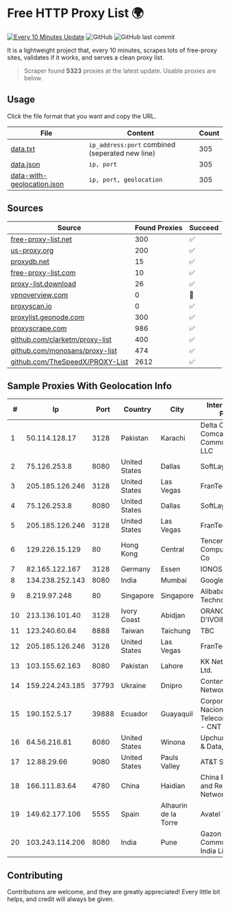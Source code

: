 
# Free HTTP Proxy List 🌍

[![Every 10 Minutes Update](https://github.com/mertguvencli/http-proxy-list/actions/workflows/main.yml/badge.svg?branch=main)](https://github.com/mertguvencli/http-proxy-list/actions/workflows/main.yml)
![GitHub](https://img.shields.io/github/license/mertguvencli/http-proxy-list)
![GitHub last commit](https://img.shields.io/github/last-commit/mertguvencli/http-proxy-list)

It is a lightweight project that, every 10 minutes, scrapes lots of free-proxy sites, validates if it works, and serves a clean proxy list.


> Scraper found **5323** proxies at the latest update. Usable proxies are below.

## Usage

Click the file format that you want and copy the URL.


|File|Content|Count|
|----|-------|-----|
|[data.txt](https://raw.githubusercontent.com/mertguvencli/http-proxy-list/main/proxy-list/data.txt)|`ip_address:port` combined (seperated new line)|305|
|[data.json](https://raw.githubusercontent.com/mertguvencli/http-proxy-list/main/proxy-list/data.json)|`ip, port`|305|
|[data-with-geolocation.json](https://raw.githubusercontent.com/mertguvencli/http-proxy-list/main/proxy-list/data-with-geolocation.json)|`ip, port, geolocation`|305|

## Sources

|Source|Found Proxies|Succeed|
|------|-------------|-------|
|[free-proxy-list.net](https://free-proxy-list.net)|300|✅|
|[us-proxy.org](https://www.us-proxy.org)|200|✅|
|[proxydb.net](http://proxydb.net)|15|✅|
|[free-proxy-list.com](https://free-proxy-list.com/?page=&port=&type%5B%5D=http&type%5B%5D=https&up_time=0&search=Search)|10|✅|
|[proxy-list.download](https://www.proxy-list.download/HTTP)|26|✅|
|[vpnoverview.com](https://vpnoverview.com/privacy/anonymous-browsing/free-proxy-servers)|0|🚫|
|[proxyscan.io](https://www.proxyscan.io)|0|✅|
|[proxylist.geonode.com](https://proxylist.geonode.com/api/proxy-list?limit=300&page=1&sort_by=lastChecked&sort_type=desc&protocols=http,https)|300|✅|
|[proxyscrape.com](https://api.proxyscrape.com/v2/?request=displayproxies&protocol=http&timeout=10000&country=all&ssl=all&anonymity=all)|986|✅|
|[github.com/clarketm/proxy-list](https://raw.githubusercontent.com/clarketm/proxy-list/master/proxy-list-raw.txt)|400|✅|
|[github.com/monosans/proxy-list](https://raw.githubusercontent.com/monosans/proxy-list/main/proxies/http.txt)|474|✅|
|[github.com/TheSpeedX/PROXY-List](https://raw.githubusercontent.com/TheSpeedX/PROXY-List/master/http.txt)|2612|✅|


## Sample Proxies With Geolocation Info

|#|Ip|Port|Country|City|Internet Service Provider|
|-|--|----|-------|----|-------------------------|
|1|50.114.128.17|3128|Pakistan|Karachi|Delta Centric LLC, Comcast Cable Communications, LLC|
|2|75.126.253.8|8080|United States|Dallas|SoftLayer|
|3|205.185.126.246|3128|United States|Las Vegas|FranTech Solutions|
|4|75.126.253.8|8080|United States|Dallas|SoftLayer|
|5|205.185.126.246|3128|United States|Las Vegas|FranTech Solutions|
|6|129.226.15.129|80|Hong Kong|Central|Tencent Cloud Computing (Beijing) Co|
|7|82.165.122.167|3128|Germany|Essen|IONOS|
|8|134.238.252.143|8080|India|Mumbai|Google LLC|
|9|8.219.97.248|80|Singapore|Singapore|Alibaba (US) Technology Co., Ltd.|
|10|213.136.101.40|3128|Ivory Coast|Abidjan|ORANGE COTE D'IVOIRE|
|11|123.240.60.64|8888|Taiwan|Taichung|TBC|
|12|205.185.126.246|3128|United States|Las Vegas|FranTech Solutions|
|13|103.155.62.163|8080|Pakistan|Lahore|KK Networks (Pvt) Ltd.|
|14|159.224.243.185|37793|Ukraine|Dnipro|Content Delivery Network LTD|
|15|190.152.5.17|39888|Ecuador|Guayaquil|Corporacion Nacional De Telecomunicaciones - CNT EP|
|16|64.56.216.81|8080|United States|Winona|Upchurch Telecom & Data, Inc.|
|17|12.88.29.66|9080|United States|Pauls Valley|AT&T Services, Inc.|
|18|166.111.83.64|4780|China|Haidian|China Education and Research Network Center|
|19|149.62.177.106|5555|Spain|Alhaurin de la Torre|Avatel Telecom|
|20|103.243.114.206|8080|India|Pune|Gazon Communications India Limited|



## Contributing

Contributions are welcome, and they are greatly appreciated! Every
little bit helps, and credit will always be given.


